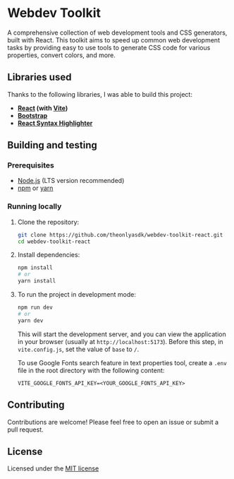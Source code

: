 # Webdev Toolkit

A comprehensive collection of web development tools and CSS generators, built with React. This toolkit aims to speed up common web development tasks by providing easy to use tools to generate CSS code for various properties, convert colors, and more.

## Libraries used
Thanks to the following libraries, I was able to build this project:
*   **[React](https://react.dev/) (with [Vite](https://vite.dev/))**
*   **[Bootstrap](https://getbootstrap.com/)**
*   **[React Syntax Highlighter](https://www.npmjs.com/package/react-syntax-highlighter)**

## Building and testing

### Prerequisites

*   [Node.js](https://nodejs.org/) (LTS version recommended)
*   [npm](https://www.npmjs.com/) or [yarn](https://yarnpkg.com/)

### Running locally

1.  Clone the repository:
    ```bash
    git clone https://github.com/theonlyasdk/webdev-toolkit-react.git
    cd webdev-toolkit-react
    ```
2.  Install dependencies:
    ```bash
    npm install
    # or
    yarn install
    ```
3.  To run the project in development mode:
    ```bash
    npm run dev
    # or
    yarn dev
    ```
    This will start the development server, and you can view the application in your browser (usually at `http://localhost:5173`).
    Before this step, in `vite.config.js`, set the value of `base` to `/`.
    
    To use Google Fonts search feature in text properties tool, create a `.env` file in the root directory with the following content:
    ```plaintext
    VITE_GOOGLE_FONTS_API_KEY=<YOUR_GOOGLE_FONTS_API_KEY>
    ```
## Contributing

Contributions are welcome! Please feel free to open an issue or submit a pull request.

## License

Licensed under the [MIT license](LICENSE)
